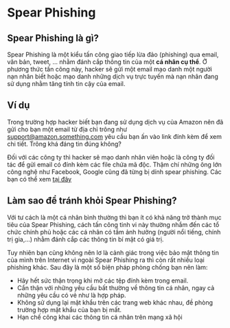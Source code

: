 # Spear Phishing

## Spear Phishing là gì?
Spear Phishing là một kiểu tấn công giao tiếp lừa đảo (phishing) qua email, văn bản, tweet, ... nhằm đánh cắp thông tin của một **cá nhân cụ thể**. Ở phương thức tấn công này, hacker sẽ gửi một email mạo
danh một người nạn nhân biết hoặc mạo danh những dịch vụ trực tuyến mà nạn nhân đang sử dụng nhằm tăng tính tin cậy của email.

## Ví dụ 

Trong trường hợp hacker biết bạn đang sử dụng dịch vụ của Amazon nên đã gửi cho bạn một email từ địa chỉ trông như support@amazon.something.com yêu cầu bạn ấn vào link đính kèm
để xem chi tiết. Trông khá đáng tin đúng không? 

Đối với các công ty thì hacker sẽ mạo danh nhân viên hoặc là công ty đối tác để gửi email có đính kèm các file chứa mã độc.
Thậm chí những ông lớn công nghệ như Facebook, Google cũng đã từng bị dính spear phishing. Các bạn
có thể xem [tại đây](https://www.cnbc.com/2019/03/27/phishing-email-scam-stole-100-million-from-facebook-and-google.html)

## Làm sao để tránh khỏi Spear Phishing?

Với tư cách là một cá nhân bình thường thì bạn ít có khả năng trở thành mục tiêu của Spear Phishing, cách tấn công tinh vi này thường nhắm đến các tổ chức chính phủ hoặc
các cá nhân có tầm ảnh hưởng (người nổi tiếng, chính trị gia,...) nhằm đánh cắp các thông tin bí mật có giá trị. 

Tuy nhiên bạn cũng không nên lơ là cảnh giác trong việc bảo mật thông tin của mình trên Internet vì ngoài Spear Phishing ra thì còn rất nhiều loại phishing khác.
Sau đây là một số biện pháp phòng chống bạn nên làm:
- Hãy hết sức thận trọng khi mở các tệp đính kèm trong email. 
- Cẩn thận với những yêu cầu bất thường về thông tin cá nhân, ngay cả những yêu cầu có vẻ như là hợp pháp.
- Không sử dụng lại mật khẩu trên các trang web khác nhau, đề phòng trường hợp mật khẩu của bạn bị mất.
- Hạn chế công khai các thông tin cá nhân trên mạng xã hội

